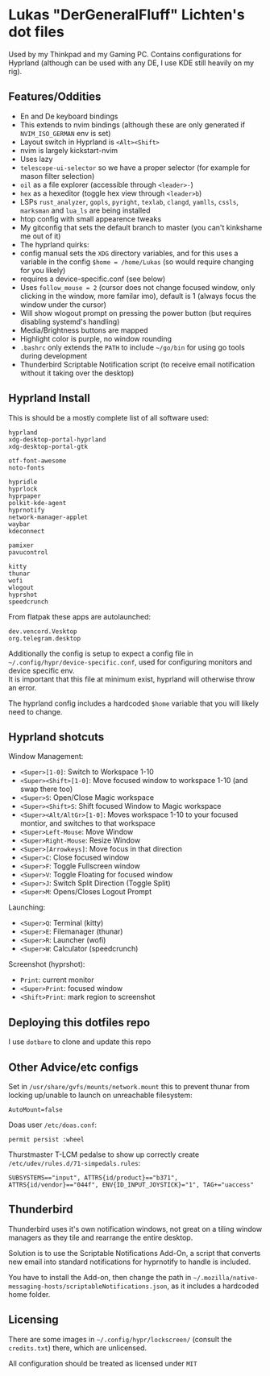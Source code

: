 # Lukas "DerGeneralFluff" Lichten's dot files
Used by my Thinkpad and my Gaming PC. Contains configurations for Hyprland
(although can be used with any DE, I use KDE still heavily on my rig).  

## Features/Oddities
- En and De keyboard bindings
 - This extends to nvim bindings (although these are only generated if `NVIM_ISO_GERMAN` env is set)
 - Layout switch in Hyprland is `<Alt><Shift>`
- nvim is largely kickstart-nvim
 - Uses lazy
 - `telescope-ui-selector` so we have a proper selector (for example for mason filter selection)
 - `oil` as a file explorer (accessible through `<leader>-`)
 - `hex` as a hexeditor (toggle hex view through `<leader>b`)
 - LSPs `rust_analyzer`, `gopls`, `pyright`, `texlab`, `clangd`, `yamlls`, `cssls`, `marksman` and `lua_ls` are being installed
- htop config with small appearence tweaks
- My gitconfig that sets the default branch to master (you can't kinkshame me out of it)
- The hyprland quirks:
 - config manual sets the `XDG` directory variables, and for this uses a variable in the config `$home = /home/Lukas` (so would require changing for you likely)
 - requires a device-specific.conf (see below)
 - Uses `follow_mouse = 2` (cursor does not change focused window, only clicking in the window, more familar imo), default is 1 (always focus the window under the cursor)
 - Will show wlogout prompt on pressing the power button (but requires disabling systemd's handling)
 - Media/Brightness buttons are mapped
 - Highlight color is purple, no window rounding
- `.bashrc` only extends the `PATH` to include `~/go/bin` for using go tools during development
- Thunderbird Scriptable Notification script (to receive email notification without it taking over the desktop)

## Hyprland Install
This is should be a mostly complete list of all software used:
```
hyprland
xdg-desktop-portal-hyprland
xdg-desktop-portal-gtk

otf-font-awesome
noto-fonts

hypridle
hyprlock
hyprpaper
polkit-kde-agent
hyprnotify
network-manager-applet
waybar
kdeconnect

pamixer
pavucontrol

kitty
thunar
wofi
wlogout
hyprshot
speedcrunch
```

From flatpak these apps are autolaunched:
```
dev.vencord.Vesktop
org.telegram.desktop
```

Additionally the config is setup to expect a config file in `~/.config/hypr/device-specific.conf`,
used for configuring monitors and device specific env.  
It is important that this file at minimum exist, hyprland will otherwise throw an error.
  
The hyprland config includes a hardcoded `$home` variable that you will likely need to change.

## Hyprland shotcuts
Window Management:
- `<Super>[1-0]`: Switch to Workspace 1-10
- `<Super><Shift>[1-0]`: Move focused window to workspace 1-10 (and swap there too)
- `<Super>S`: Open/Close Magic workspace
- `<Super><Shift>S`: Shift focused Window to Magic workspace
- `<Super><Alt/AltGr>[1-0]`: Moves workspace 1-10 to your focused montior, and switches to that workspace
- `<Super>Left-Mouse`: Move Window
- `<Super>Right-Mouse`: Resize Window
- `<Super>[Arrowkeys]`: Move focus in that direction
- `<Super>C`: Close focused window
- `<Super>F`: Toggle Fullscreen window
- `<Super>V`: Toggle Floating for focused window
- `<Super>J`: Switch Split Direction (Toggle Split)
- `<Super>M`: Opens/Closes Logout Prompt

Launching:
- `<Super>Q`: Terminal (kitty)
- `<Super>E`: Filemanager (thunar)
- `<Super>R`: Launcher (wofi)
- `<Super>W`: Calculator (speedcrunch)

Screenshot (hyprshot):
- `Print`: current monitor
- `<Super>Print`: focused window
- `<Shift>Print`: mark region to screenshot

## Deploying this dotfiles repo
I use `dotbare` to clone and update this repo

## Other Advice/etc configs
Set in `/usr/share/gvfs/mounts/network.mount` this to prevent thunar from locking up/unable to launch on unreachable filesystem:
```
AutoMount=false
```
  
Doas user `/etc/doas.conf`:
```
permit persist :wheel
```
  
Thurstmaster T-LCM pedalse to show up correctly create `/etc/udev/rules.d/71-simpedals.rules`:
```
SUBSYSTEMS=="input", ATTRS{id/product}=="b371", ATTRS{id/vendor}=="044f", ENV{ID_INPUT_JOYSTICK}="1", TAG+="uaccess"
```
  
## Thunderbird
Thunderbird uses it's own notification windows, 
not great on a tiling window managers as they tile and rearrange the entire desktop.  
  
Solution is to use the Scriptable Notifications Add-On, 
a script that converts new email into standard notifications for hyprnotify to handle is included.
  
You have to install the Add-on, then change the path in `~/.mozilla/native-messaging-hosts/scriptableNotifications.json`, as it includes a hardcoded home folder.

## Licensing
There are some images in `~/.config/hypr/lockscreen/` (consult the `credits.txt`) there, which are unlicensed.  
  
All configuration should be treated as licensed under `MIT`
